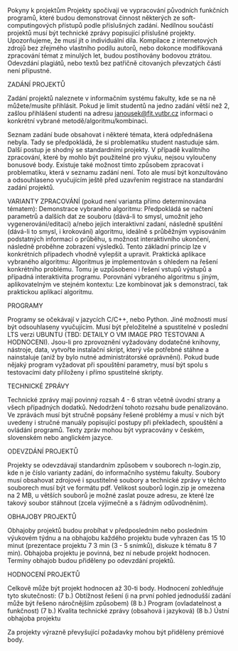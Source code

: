 Pokyny k projektům
Projekty spočívají ve vypracování původních funkčních programů, které budou demonstrovat činnost některých ze soft-computingových přístupů podle příslušných zadání. Nedílnou součástí projektů musí být technické zprávy popisující příslušné projekty. Upozorňujeme, že musí jít o individuální díla. Kompilace z internetových zdrojů bez zřejmého vlastního podílu autorů, nebo dokonce modifikovaná zpracování témat z minulých let, budou postihovány bodovou ztrátou. Odevzdání plagiátů, nebo textů bez patřičně citovaných převzatých částí není přípustné.


ZADÁNÍ PROJEKTŮ

Zadání projektů naleznete v informačním systému fakulty, kde se na ně můžete/musíte přihlásit. Pokud je limit studentů na jedno zadání větší než 2, zašlou přihlášení studenti na adresu janousek@fit.vutbr.cz informaci o konkrétní vybrané metodě/algoritmu/kombinaci.

Seznam zadání bude obsahovat i některé témata, která odpřednášena nebyla. Tady se předpokládá, že si problematiku student nastuduje sám. Další postup je shodný se standardními projekty. V případě kvalitního zpracování, které by mohlo být použitelné pro výuku, nejsou vyloučeny bonusové body. Existuje také možnost tímto způsobem zpracovat i problematiku, která v seznamu zadání není. Toto ale musí být konzultováno a odsouhlaseno vyučujícím ještě před uzavřením registrace na standardní zadání projektů.


VARIANTY ZPRACOVÁNÍ (pokud není varianta přímo determinována tématem):
Demonstrace vybraného algoritmu: Předpokládá se načtení parametrů a dalších dat ze souboru (dává-li to smysl, umožnit jeho vygenerování/editaci) a/nebo jejich interaktivní zadaní, následně spuštění (dává-li to smysl, i krokování) algoritmu, ideálně s průběžným vypisováním podstatných informací o průběhu, s možnost interaktivního ukončení, následně proběhne zobrazení výsledků. Tento základní princip lze v konkrétních případech vhodně vylepšit a upravit.
Praktická aplikace vybraného algoritmu: Algoritmus je implementován s ohledem na řešení konkrétního problému. Tomu je uzpůsobeno i řešení vstupů výstupů a případná interaktivita programu.
Porovnání vybraného algoritmu s jiným, aplikovatelným ve stejném kontextu: Lze kombinovat jak s demonstrací, tak praktickou aplikací algoritmu.

PROGRAMY

Programy se očekávají v jazycích C/C++, nebo Python. Jiné možnosti musí být odsouhlaseny vyučujícím. Musí být přeložitelné a spustitelné v poslední LTS verzi UBUNTU (TBD: DETAILY O VM IMAGE PRO TESTOVANI A HODNOCENI). Jsou-li pro zprovoznění vyžadovány dodatečné knihovny, nástroje, data, vytvořte instalační skript, který vše potřebné stáhne a nainstaluje (aniž by bylo nutné administrátorské oprávnění). Pokud bude nějaký program vyžadovat při spouštění parametry, musí být spolu s testovacími daty přiloženy i přímo spustitelné skripty.


TECHNICKÉ ZPRÁVY

Technické zprávy mají povinný rozsah 4 - 6 stran včetně úvodní strany a všech případných dodatků. Nedodržení tohoto rozsahu bude penalizováno. Ve zprávách musí být stručně popsány řešené problémy a musí v nich být uvedeny i stručné manuály popisující postupy při překladech, spouštění a ovládání programů. Texty zpráv mohou být vypracovány v českém, slovenském nebo anglickém jazyce.


ODEVZDÁNÍ PROJEKTŮ

Projekty se odevzdávají standardním způsobem v souborech n-login.zip, kde n je číslo varianty zadání, do informačního systému fakulty. Soubory musí obsahovat zdrojové i spustitelné soubory a technické zprávy v těchto souborech musí být ve formátu pdf. Velikost souborů login.zip je omezena na 2 MB, u větších souborů je možné zaslat pouze adresu, ze které lze takový soubor stáhnout (zcela výjimečně a s řádným odůvodněním).


OBHAJOBY PROJEKTŮ

Obhajoby projektů budou probíhat v předposledním nebo posledním výukovém týdnu a na obhajobu každého projektu bude vyhrazen čas 15 10 minut (prezentace projektu 7 3 min (3 - 5 snímků), diskuze k tématu 8 7 min). Obhajoba projektu je povinná, bez ní nebude projekt hodnocen. Termíny obhajob budou přiděleny po odevzdání projektů.


HODNOCENÍ PROJEKTŮ

Celkově může být projekt hodnocen až 30-ti body. Hodnocení zohledňuje tyto skutečnosti:
(7 b.) Obtížnost řešení (i na první pohled jednodušší zadání může být řešeno náročnějším způsobem)
(8 b.) Program (ovladatelnost a funkčnost)
(7 b.) Kvalita technické zprávy (obsahová i jazyková)
(8 b.) Ústní obhajoba projektu

Za projekty výrazně převyšující požadavky mohou být přiděleny prémiové body.